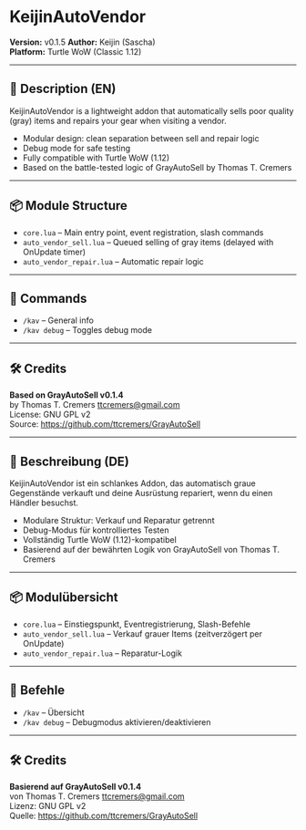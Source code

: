 # KeijinAutoVendor

**Version:** v0.1.5
**Author:** Keijin (Sascha)  
**Platform:** Turtle WoW (Classic 1.12)

---

## 📌 Description (EN) 
KeijinAutoVendor is a lightweight addon that automatically sells poor quality (gray) items and repairs your gear when visiting a vendor.

- Modular design: clean separation between sell and repair logic
- Debug mode for safe testing
- Fully compatible with Turtle WoW (1.12)
- Based on the battle-tested logic of GrayAutoSell by Thomas T. Cremers

---

## 📦 Module Structure
- `core.lua` – Main entry point, event registration, slash commands
- `auto_vendor_sell.lua` – Queued selling of gray items (delayed with OnUpdate timer)
- `auto_vendor_repair.lua` – Automatic repair logic

---

## 💬 Commands
- `/kav` – General info
- `/kav debug` – Toggles debug mode

---

## 🛠 Credits
**Based on GrayAutoSell v0.1.4**  
by Thomas T. Cremers <ttcremers@gmail.com>  
License: GNU GPL v2  
Source: https://github.com/ttcremers/GrayAutoSell

---

## 📌 Beschreibung (DE)
KeijinAutoVendor ist ein schlankes Addon, das automatisch graue Gegenstände verkauft und deine Ausrüstung repariert, wenn du einen Händler besuchst.

- Modulare Struktur: Verkauf und Reparatur getrennt
- Debug-Modus für kontrolliertes Testen
- Vollständig Turtle WoW (1.12)-kompatibel
- Basierend auf der bewährten Logik von GrayAutoSell von Thomas T. Cremers

---

## 📦 Modulübersicht
- `core.lua` – Einstiegspunkt, Eventregistrierung, Slash-Befehle
- `auto_vendor_sell.lua` – Verkauf grauer Items (zeitverzögert per OnUpdate)
- `auto_vendor_repair.lua` – Reparatur-Logik

---

## 💬 Befehle
- `/kav` – Übersicht
- `/kav debug` – Debugmodus aktivieren/deaktivieren

---

## 🛠 Credits
**Basierend auf GrayAutoSell v0.1.4**  
von Thomas T. Cremers <ttcremers@gmail.com>  
Lizenz: GNU GPL v2  
Quelle: https://github.com/ttcremers/GrayAutoSell
